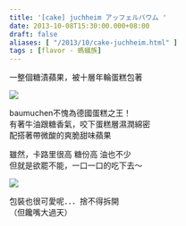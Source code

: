```yaml
---
title: '[cake] juchheim アッフェルバウム '
date: 2013-10-08T15:30:00.000+08:00
draft: false
aliases: [ "/2013/10/cake-juchheim.html" ]
tags : [flavor - 螞蟻族]
---
```


一整個糖漬蘋果，被十層年輪蛋糕包著  

[![](https://3.bp.blogspot.com/-d4WQWjmVAIs/XCOSvW-ofrI/AAAAAAAAB3Y/H8Q3mJ5fymA_ZgTWoChr7xVs6bEO_q9owCLcBGAs/s640/26.jpg)](https://3.bp.blogspot.com/-d4WQWjmVAIs/XCOSvW-ofrI/AAAAAAAAB3Y/H8Q3mJ5fymA_ZgTWoChr7xVs6bEO_q9owCLcBGAs/s1600/26.jpg)

baumuchen不愧為德國蛋糕之王！  
有著牛油跟糖香氣，咬下蛋糕層濕潤綿密  
配搭著帶微酸的爽脆甜味蘋果  
  
雖然，卡路里很高 糖份高 油也不少  
但就是欲罷不能，一口一口的吃下去～  

[![](https://1.bp.blogspot.com/-aua-sMuJ3mM/XCOS38K5NgI/AAAAAAAAB3c/qjV526RtCPEhITj_qIsPu8g87XEUydiegCLcBGAs/s640/27.jpg)](https://1.bp.blogspot.com/-aua-sMuJ3mM/XCOS38K5NgI/AAAAAAAAB3c/qjV526RtCPEhITj_qIsPu8g87XEUydiegCLcBGAs/s1600/27.jpg)

包裝也很可愛呢．．．捨不得拆開  
（但饞嘴大過天）